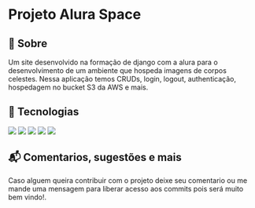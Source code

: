 <h1>Projeto Alura Space</h1>

<h2>🔎 Sobre</h2>
<p>Um site desenvolvido na formação de django com a alura para o desenvolvimento de um ambiente que hospeda imagens de corpos celestes.
Nessa aplicação temos CRUDs, login, logout, authenticação, hospedagem no bucket S3 da AWS e mais.</p>

## 🚀 Tecnologias
<div>
  <img src="https://img.shields.io/badge/Python-3776AB?style=for-the-badge&logo=python&logoColor=white">
  <img src="https://img.shields.io/badge/Django-092E20?style=for-the-badge&logo=django&logoColor=white">
  <img src="https://img.shields.io/badge/Amazon%20S3-569A31?style=for-the-badge&logo=amazon-s3&logoColor=white">
  <img src="https://img.shields.io/badge/HTML-239120?style=for-the-badge&logo=html5&logoColor=white">
  <img src="https://img.shields.io/badge/CSS-239120?&style=for-the-badge&logo=css3&logoColor=white">
</div>

## 📬 Comentarios, sugestões e mais
<p>Caso alguem queira contribuir com o projeto deixe seu comentario ou me mande uma mensagem para liberar acesso aos commits pois será muito bem vindo!.</p>
